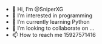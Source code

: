 - 👋 Hi, I’m @SniperXG
- 👀 I’m interested in programming
- 🌱 I’m currently learning Python
- 💞️ I’m looking to collaborate on ...
- 📫 How to reach me 15927571416

<!---
SniperXG/SniperXG is a ✨ special ✨ repository because its `README.md` (this file) appears on your GitHub profile.
You can click the Preview link to take a look at your changes.
--->
